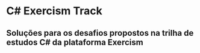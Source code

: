 # C# Exercism Track

## Soluções para os desafios propostos na trilha de estudos C# da plataforma Exercism